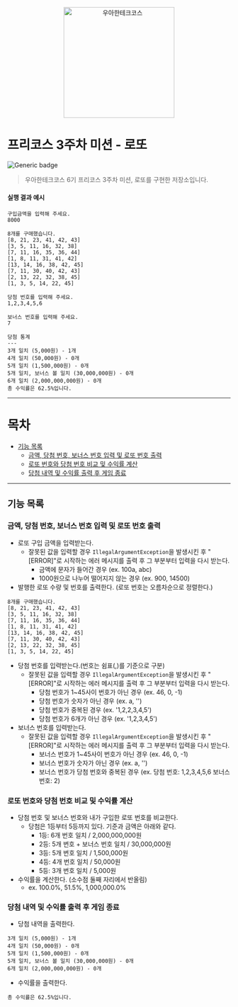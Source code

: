 <p align="center">
    <img src="https://i.namu.wiki/i/SkMTyiOBeQBy4NXE89AWo53cPQM1lMbEz82RGF8MTdhB9xjLY5WSV7u9NXMVbxfQ5Ie84YQd9l96-tyTbCDZFQ.webp" alt="우아한테크코스" width="250px">
</p>

# 프리코스 3주차 미션 - 로또

![Generic badge](https://img.shields.io/badge/precourse-week3-green.svg)

[//]: # (![Generic badge]&#40;https://img.shields.io/badge/test-2_passed-blue.svg&#41;)

> 우아한테크코스 6기 프리코스 3주차 미션, 로또를 구현한 저장소입니다.

#### 실행 결과 예시

```
구입금액을 입력해 주세요.
8000

8개를 구매했습니다.
[8, 21, 23, 41, 42, 43] 
[3, 5, 11, 16, 32, 38] 
[7, 11, 16, 35, 36, 44] 
[1, 8, 11, 31, 41, 42] 
[13, 14, 16, 38, 42, 45] 
[7, 11, 30, 40, 42, 43] 
[2, 13, 22, 32, 38, 45] 
[1, 3, 5, 14, 22, 45]

당첨 번호를 입력해 주세요.
1,2,3,4,5,6

보너스 번호를 입력해 주세요.
7

당첨 통계
---
3개 일치 (5,000원) - 1개
4개 일치 (50,000원) - 0개
5개 일치 (1,500,000원) - 0개
5개 일치, 보너스 볼 일치 (30,000,000원) - 0개
6개 일치 (2,000,000,000원) - 0개
총 수익률은 62.5%입니다.
```

---

# 목차
- [기능 목록](#기능-목록)
  - [금액, 당첨 번호, 보너스 번호 입력 및 로또 번호 출력](#금액,-당첨-번호,-보너스-번호-입력-및-로또-번호-출력)
  - [로또 번호와 당첨 번호 비교 및 수익률 계산](#로또-번호와-당첨-번호-비교-및-수익률-계산)
  - [당첨 내역 및 수익률 출력 후 게임 종료](#당첨-내역-및-수익률-출력-후-게임-종료)

---


## 기능 목록

### 금액, 당첨 번호, 보너스 번호 입력 및 로또 번호 출력

- 로또 구입 금액을 입력받는다.
  - 잘못된 값을 입력할 경우 `IllegalArgumentException`을 발생시킨 후 "[ERROR]"로 시작하는 에러 메시지를 출력 후 그 부분부터 입력을 다시 받는다.
    - 금액에 문자가 들어간 경우 (ex. 100a, abc)
    - 1000원으로 나누어 떨어지지 않는 경우 (ex. 900, 14500)
- 발행한 로또 수량 및 번호를 출력한다. (로또 번호는 오름차순으로 정렬한다.)
```
8개를 구매했습니다.
[8, 21, 23, 41, 42, 43]
[3, 5, 11, 16, 32, 38]
[7, 11, 16, 35, 36, 44]
[1, 8, 11, 31, 41, 42]
[13, 14, 16, 38, 42, 45]
[7, 11, 30, 40, 42, 43]
[2, 13, 22, 32, 38, 45]
[1, 3, 5, 14, 22, 45]
```
- 당첨 번호를 입력받는다.(번호는 쉼표(,)를 기준으로 구분)
  - 잘못된 값을 입력할 경우 `IllegalArgumentException`을 발생시킨 후 "[ERROR]"로 시작하는 에러 메시지를 출력 후 그 부분부터 입력을 다시 받는다.
    - 당첨 번호가 1~45사이 번호가 아닌 경우 (ex. 46, 0, -1)
    - 당첨 번호가 숫자가 아닌 경우 (ex. a, '')
    - 당첨 번호가 중복된 경우 (ex. '1,2,2,3,4,5')
    - 당첨 번호가 6개가 아닌 경우 (ex. '1,2,3,4,5')
- 보너스 번호를 입력받는다.
  - 잘못된 값을 입력할 경우 `IllegalArgumentException`을 발생시킨 후 "[ERROR]"로 시작하는 에러 메시지를 출력 후 그 부분부터 입력을 다시 받는다.
    - 보너스 번호가 1~45사이 번호가 아닌 경우 (ex. 46, 0, -1)
    - 보너스 번호가 숫자가 아닌 경우 (ex. a, '')
    - 보너스 번호가 당첨 번호와 중복된 경우 (ex. 당첨 번호: 1,2,3,4,5,6 보너스 번호: 2)

### 로또 번호와 당첨 번호 비교 및 수익률 계산

- 당첨 번호 및 보너스 번호와 내가 구입한 로또 번호를 비교한다.
  - 당첨은 1등부터 5등까지 있다. 기준과 금액은 아래와 같다.
    - 1등: 6개 번호 일치 / 2,000,000,000원
    - 2등: 5개 번호 + 보너스 번호 일치 / 30,000,000원
    - 3등: 5개 번호 일치 / 1,500,000원
    - 4등: 4개 번호 일치 / 50,000원
    - 5등: 3개 번호 일치 / 5,000원
- 수익률을 계산한다. (소수점 둘째 자리에서 반올림)
  - ex. 100.0%, 51.5%, 1,000,000.0%

### 당첨 내역 및 수익률 출력 후 게임 종료

- 당첨 내역을 출력한다.
```
3개 일치 (5,000원) - 1개
4개 일치 (50,000원) - 0개
5개 일치 (1,500,000원) - 0개
5개 일치, 보너스 볼 일치 (30,000,000원) - 0개
6개 일치 (2,000,000,000원) - 0개
```
- 수익률을 출력한다.
```
총 수익률은 62.5%입니다.
```